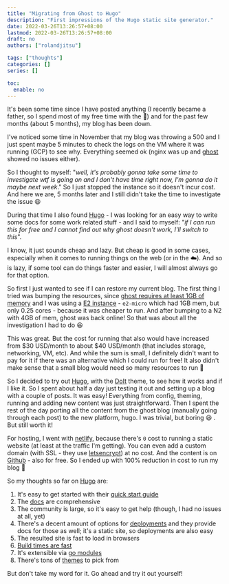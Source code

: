 ```yaml
---
title: "Migrating from Ghost to Hugo"
description: "First impressions of the Hugo static site generator."
date: 2022-03-26T13:26:57+08:00
lastmod: 2022-03-26T13:26:57+08:00
draft: no
authors: ["rolandjitsu"]

tags: ["thoughts"]
categories: []
series: []

toc:
  enable: no
---
```


It's been some time since I have posted anything (I recently became a father, so I spend most of my free time with the :baby:) and for the past few months (about 5 months), my blog has been down.

I've noticed some time in November that my blog was throwing a 500 and I just spent maybe 5 minutes to check the logs on the VM where it was running (GCP) to see why. Everything seemed ok (nginx was up and [ghost](https://ghost.org/) showed no issues either).

So I thought to myself: "*well, it's probably gonna take some time to investigate wtf is going on and I don't have time right now, I'm gonna do it maybe next week*." So I just stopped the instance so it doesn't incur cost.  And here we are, 5 months later and I still didn't take the time to investigate the issue :laughing:

During that time I also found [Hugo](https://gohugo.io/) - I was looking for an easy way to write some docs for some work related stuff - and I said to myself: "*if I can run this for free and I cannot find out why ghost doesn't work, I'll switch to this*".

I know, it just sounds cheap and lazy. But cheap is good in some cases, especially when it comes to running things on the web (or in the :cloud:). And so is lazy, if some tool can do things faster and easier, I will almost always go for that option.

So first I just wanted to see if I can restore my current blog. The first thing I tried was bumping the resources, since [ghost requires at least 1GB of memory](https://ghost.org/docs/hosting/#self-hosting) and I was using a [E2 instance](https://cloud.google.com/compute/vm-instance-pricing#e2_sharedcore_machine_types) - `e2-micro` which had 1GB mem, but only 0.25 cores - because it was cheaper to run. And after bumping to a N2 with 4GB of mem, ghost was back online! So that was about all the investigation I had to do :laughing:

This was great. But the cost for running that also would have increased from $30 USD/month to about $40 USD/month (that includes storage, networking, VM, etc). And while the sum is small, I definitely didn't want to pay for it if there was an alternative which I could run for free! It also didn't make sense that a small blog would need so many resources to run :exploding_head:

So I decided to try out [Hugo](https://gohugo.io/), with the [DoIt](https://hugodoit.pages.dev/) theme, to see how it works and if I like it. So I spent about half a day just testing it out and setting up a blog with a couple of posts. It was easy! Everything from config, theming, running and adding new content was just straightforward. Then I spent the rest of the day porting all the content from the ghost blog (manually going through each post) to the new platform, hugo. I was trivial, but boring :laughing: . But still worth it!

For hosting, I went with [netlify](https://www.netlify.com/), because there's `0` cost to running a static website (at least at the traffic I'm getting). You can even add a custom domain (with SSL - they use [letsencrypt](https://letsencrypt.org/)) at no cost. And the content is on [Github](https://github.com/rolandjitsu/rolandsdev.blog) - also for free. So I ended up with 100% reduction in cost to run my blog :tada:

So my thoughts so far on [Hugo](https://gohugo.io/) are:

1. It's easy to get started with their [quick start guide](https://gohugo.io/getting-started/quick-start/)
2. The [docs](https://gohugo.io/documentation/) are comprehensive
3. The community is large, so it's easy to get help (though, I had no issues at all, yet)
4. There's a decent amount of options for [deployments](https://gohugo.io/hosting-and-deployment/) and they provide docs for those as well; it's a static site, so deployments are also easy
5. The resulted site is fast to load in browsers
6. [Build times are fast](https://forestry.io/blog/hugo-vs-jekyll-benchmark/)
7. It's extensible via [go modules](https://github.com/golang/go/wiki/Modules)
8. There's tons of [themes](https://themes.gohugo.io/) to pick from

But don't take my word for it. Go ahead and try it out yourself!
